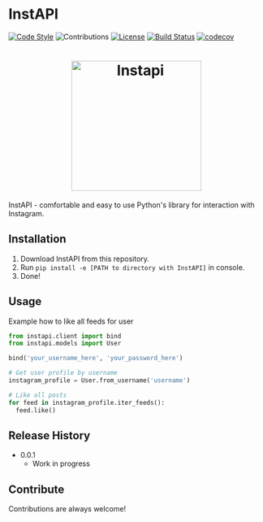 InstAPI
=============

[![Code Style](https://img.shields.io/badge/Code%20Style-PEP%208-blueviolet)](https://www.python.org/dev/peps/pep-0008/) 
![Contributions](https://img.shields.io/badge/Contributions-Welcome-brightgreen)
[![License](https://img.shields.io/badge/License-MIT-lightgrey)](/LICENSE) 
[![Build Status](https://travis-ci.com/uriyyo/instapi.svg?branch=develop)](https://travis-ci.com/uriyyo/instapi)
[![codecov](https://codecov.io/gh/uriyyo/instapi/branch/develop/graph/badge.svg)](https://codecov.io/gh/uriyyo/instapi)

<h1 align="center">
  <img src="https://github.com/uriyyo/instapi/blob/gh-pages/logo.svg" alt="Instapi" width="256" height="256">
</h1>

InstAPI - comfortable and easy to use Python's library for interaction with Instagram.

Installation
------------
1. Download InstAPI from this repository.
2. Run `pip install -e [PATH to directory with InstAPI]` in console.
3. Done!

Usage
-----
Example how to like all feeds for user
```python
from instapi.client import bind
from instapi.models import User

bind('your_username_here', 'your_password_here')

# Get user profile by username
instagram_profile = User.from_username('username')

# Like all posts
for feed in instagram_profile.iter_feeds():
  feed.like()
```

Release History
---------------
* 0.0.1
  * Work in progress

Contribute
----------
Contributions are always welcome!
